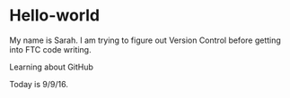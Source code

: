 # Hello-world

My name is Sarah.  I am trying to figure out Version Control before getting into FTC code writing.

Learning about GitHub

Today is 9/9/16.

